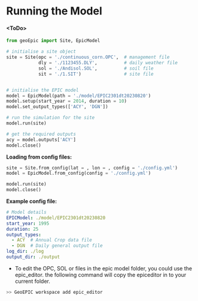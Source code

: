 # Running the Model
#### <ToDo\>

``` py
from geoEpic import Site, EpicModel

# initialise a site object
site = Site(opc = './continuous_corn.OPC',  # management file
            dly = './1123455.DLY',          # daily weather file 
            sol = './Andisol.SOL',          # soil file
            sit = './1.SIT')                # site file


# initialise the EPIC model
model = EpicModel(path = './model/EPIC2301dt20230820')
model.setup(start_year = 2014, duration = 10)
model.set_output_types(['ACY', 'DGN'])

# run the simulation for the site
model.run(site)

# get the required outputs
acy = model.outputs['ACY']
model.close()
```


**Loading from config files:**

```python
site = Site.from_config(lat = , lon = , config = './config.yml')
model = EpicModel.from_config(config = './config.yml')

model.run(site)
model.close()
```

**Example config file:**
```yaml
# Model details
EPICModel: ./model/EPIC2301dt20230820
start_year: 1995
duration: 25
output_types:
  - ACY  # Annual Crop data file
  - DGN  # Daily general output file
log_dir: ./log
output_dir: ./output

```

- To edit the OPC, SOL or files in the epic model folder, you could use the epic_editor. the following command will copy the epiceditor in to your current folder.

```bash
>> GeoEPIC workspace add epic_editor
```
